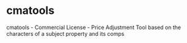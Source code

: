 # cmatools
cmatools - Commercial License - Price Adjustment Tool based on the characters of a subject property and its comps

